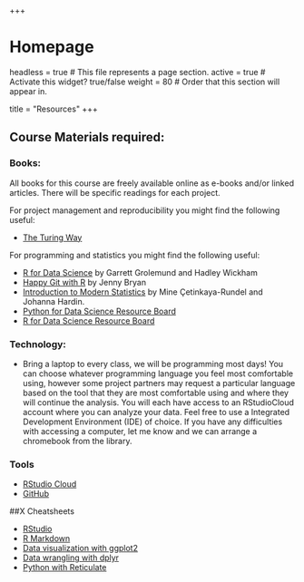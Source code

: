 +++
# Homepage
headless = true  # This file represents a page section.
active = true  # Activate this widget? true/false
weight = 80  # Order that this section will appear in.

title = "Resources"
+++

## Course Materials required: 

### Books:

All books for this course are freely available online as e-books and/or linked articles. There will be specific readings for each project.

For project management and reproducibility you might find the following useful:

- [The Turing Way](https://the-turing-way.netlify.app/welcome)

For programming and statistics you might find the following useful:
- [R for Data Science](https://r4ds.had.co.nz/) by Garrett Grolemund and Hadley Wickham
- [Happy Git with R](https://happygitwithr.com) by Jenny Bryan
- [Introduction to Modern Statistics](https://openintro-ims.netlify.app/) by Mine Çetinkaya-Rundel and Johanna Hardin.
- [Python for Data Science Resource Board](https://trello.com/b/ukAp9sUg/r-resources-for-data-science)
- [R for Data Science Resource Board](https://trello.com/b/srJg0sHp/python-resources-for-data-science)

### Technology:

- Bring a laptop to every class, we will be programming most days! You can choose whatever programming language you feel most comfortable using, however some project partners may request a particular language based on the tool that they are most comfortable using and where they will continue the analysis. You will each have access to an RStudioCloud account where you can analyze your data. Feel free to use a Integrated Development Environment (IDE) of choice.  If you have any difficulties with accessing a computer, let me know and we can arrange a chromebook from the library. 

### Tools

- [RStudio Cloud](https://rstudio.cloud/)
- [GitHub](https://github.com/) 

##X Cheatsheets

- [RStudio](https://github.com/rstudio/cheatsheets/raw/master/rstudio-ide.pdf)
- [R Markdown](https://github.com/rstudio/cheatsheets/raw/master/rmarkdown-2.0.pdf)
- [Data visualization with ggplot2](https://github.com/rstudio/cheatsheets/raw/master/data-visualization-2.1.pdf)
- [Data wrangling with dplyr](https://github.com/rstudio/cheatsheets/raw/master/data-transformation.pdf)
- [Python with Reticulate](https://rstudio.github.io/reticulate/)
